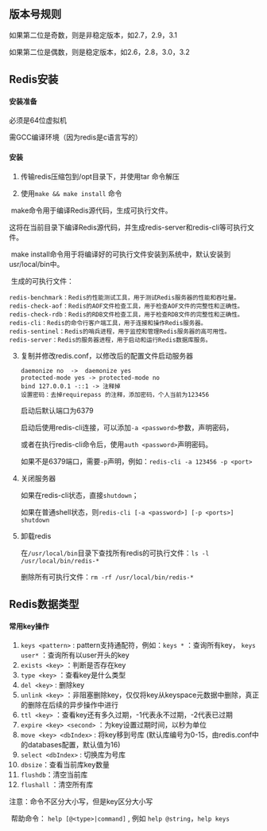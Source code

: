 ## 版本号规则

如果第二位是奇数，则是非稳定版本，如2.7，2.9，3.1

如果第二位是偶数，则是稳定版本，如2.6，2.8，3.0，3.2

## Redis安装

#### 安装准备

必须是64位虚拟机

需GCC编译环境（因为redis是c语言写的）

#### 安装

1. 传输redis压缩包到/opt目录下，并使用tar 命令解压

2. 使用`make && make install` 命令

​	make命令用于编译Redis源代码，生成可执行文件。

​	这将在当前目录下编译Redis源代码，并生成redis-server和redis-cli等可执行文件。

​	make install命令用于将编译好的可执行文件安装到系统中，默认安装到usr/local/bin中。

​	生成的可执行文件：

```
redis-benchmark：Redis的性能测试工具，用于测试Redis服务器的性能和吞吐量。
redis-check-aof：Redis的AOF文件检查工具，用于检查AOF文件的完整性和正确性。
redis-check-rdb：Redis的RDB文件检查工具，用于检查RDB文件的完整性和正确性。
redis-cli：Redis的命令行客户端工具，用于连接和操作Redis服务器。
redis-sentinel：Redis的哨兵进程，用于监控和管理Redis服务器的高可用性。
redis-server：Redis的服务器进程，用于启动和运行Redis数据库服务。
```

3. 复制并修改redis.conf，以修改后的配置文件启动服务器

   ```
   daemonize no  ->  daemonize yes
   protected-mode yes -> protected-mode no
   bind 127.0.0.1 -::1 -> 注释掉
   设置密码：去掉requirepass 的注释，添加密码，个人当前为123456
   ```

   启动后默认端口为6379

   启动后使用redis-cli连接，可以添加`-a <password>`参数，声明密码，

   ​	或者在执行redis-cli命令后，使用`auth <password>`声明密码。

   ​	如果不是6379端口，需要`-p`声明，例如：`redis-cli -a 123456 -p <port>`

 4. 关闭服务器

    如果在redis-cli状态，直接`shutdown`；

    如果在普通shell状态，则`redis-cli [-a <password>] [-p <ports>] shutdown` 

5. 卸载redis

   在`/usr/local/bin`目录下查找所有redis的可执行文件：`ls -l /usr/local/bin/redis-*`

   删除所有可执行文件：`rm -rf /usr/local/bin/redis-*`

## Redis数据类型

#### 常用key操作

1. `keys <pattern>` : pattern支持通配符，例如：`keys *` ：查询所有key， `keys user*` ：查询所有以user开头的key
2. `exists <key>` ：判断是否存在key
3. `type <key>` ：查看key是什么类型
4. `del <key>` : 删除key
5. `unlink <key>` ：非阻塞删除key，仅仅将key从keyspace元数据中删除，真正的删除在后续的异步操作中进行
6. `ttl <key>` ：查看key还有多久过期，-1代表永不过期，-2代表已过期
7. `expire <key> <second>` ：为key设置过期时间，以秒为单位
8. `move <key> <dbIndex>` : 将key移到<dbIndex>号库  (默认库编号为0-15，由redis.conf中的databases配置，默认值为16)
9. `select <dbIndex>` : 切换库为<dbIndex>号库
10. `dbsize`：查看当前库key数量
11. `flushdb`：清空当前库
12. `flushall` ：清空所有库

注意：命令不区分大小写，但是key区分大小写

​		帮助命令： `help [@<type>|command]` , 例如 `help @string`，`help keys`

